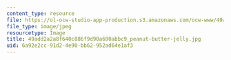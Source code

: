 ```yaml
---
content_type: resource
file: https://ol-ocw-studio-app-production.s3.amazonaws.com/ocw-www/49add2a2a8f640c886f9d90a690abbc9_peanut-butter-jelly.jpg
file_type: image/jpeg
resourcetype: Image
title: 49add2a2a8f640c886f9d90a690abbc9_peanut-butter-jelly.jpg
uid: 6a92e2cc-91d2-4e90-bb62-952ad64e1af3
---
```

